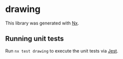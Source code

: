 # drawing

This library was generated with [Nx](https://nx.dev).

## Running unit tests

Run `nx test drawing` to execute the unit tests via [Jest](https://jestjs.io).
